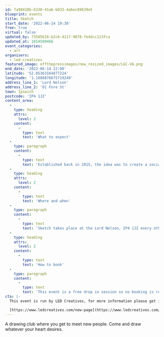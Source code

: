 ```yaml
---
id: fa98428b-6330-41a6-b033-4a6ec89639e5
blueprint: events
title: Sketch
start_date: '2022-06-14 19:30'
free: true
virtual: false
updated_by: 73585618-b2c6-4117-9078-fe4dcc123fca
updated_at: 1654589466
event_categories:
  - art
organisers:
  - led-creatives
featured_image: offthepressimages/new_resized_images/LGC-VA.png
end_date: '2022-06-14 22:00'
latitude: '52.05363164877224'
longitude: '1.1608876675719249'
address_line_1: 'Lord Nelson'
address_line_2: '81 Fore St'
town: Ipswich
postcode: 'IP4 1JZ'
content_area:
  -
    type: heading
    attrs:
      level: 2
    content:
      -
        type: text
        text: 'What to expect'
  -
    type: paragraph
    content:
      -
        type: text
        text: 'Established back in 2015, the idea was to create a social space for anyone with an interest in art to come together and meet like-minded people. Sketch has become a regular meet-up for many individuals - whether you’re completely new to drawing, or have been sketching all of your life, you’re always welcome. Oh, and it’s free!'
  -
    type: heading
    attrs:
      level: 2
    content:
      -
        type: text
        text: 'Where and when'
  -
    type: paragraph
    content:
      -
        type: text
        text: 'Sketch takes place at the Lord Nelson, IP4 1JZ every other Tuesday at 7:30pm. '
  -
    type: heading
    attrs:
      level: 2
    content:
      -
        type: text
        text: 'How to book'
  -
    type: paragraph
    content:
      -
        type: text
        text: 'This event is a free drop in session so no booking is required.'
cta: |-
  This event is run by LED Creatives, for more information please get in touch via:

  [https://www.ledcreatives.com/new-page](https://www.ledcreatives.com/new-page)
---
```

A drawing club where you get to meet new people. Come and draw whatever your heart desires.
